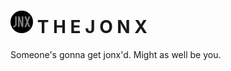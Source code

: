 ![jonx logo](images/logos/jonx_logo36px.png "jonx logo") T H E J O N X
=======

Someone's gonna get jonx'd. Might as well be you.


